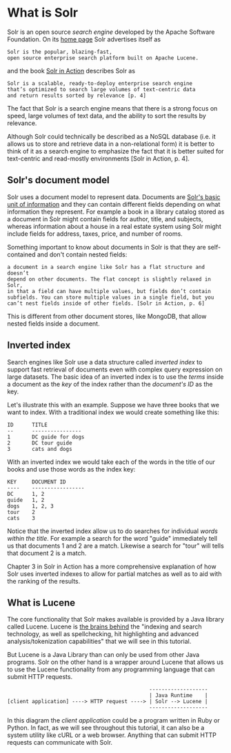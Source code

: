 # What is Solr

Solr is an open source *search engine* developed by the Apache Software Foundation. On its [home page](https://lucene.apache.org/solr/) Solr advertises itself as

    Solr is the popular, blazing-fast,
    open source enterprise search platform built on Apache Lucene.

and the book [Solr in Action](https://www.worldcat.org/title/solr-in-action/oclc/879605085) describes Solr as

    Solr is a scalable, ready-to-deploy enterprise search engine
    that’s optimized to search large volumes of text-centric data
    and return results sorted by relevance [p. 4]

The fact that Solr is a search engine means that there is a strong focus on speed, large volumes of text data, and the ability to sort the results by relevance.

Although Solr could technically be described as a NoSQL database (i.e. it allows us to store and retrieve data in a non-relational form) it is better to think of it as a search engine to emphasize the fact that it is better suited for text-centric and read-mostly environments [Solr in Action, p. 4].


## Solr's document model

Solr uses a document model to represent data. Documents are [Solr's basic unit of information](https://lucene.apache.org/solr/guide/7_0/overview-of-documents-fields-and-schema-design.html#how-solr-sees-the-world) and they can contain different fields depending on what information they represent. For example a book in a library catalog stored as a document in Solr might contain fields for author, title, and subjects, whereas information about a house in a real estate system using Solr might include fields for address, taxes, price, and number of rooms.

Something important to know about documents in Solr is that they are self-contained and don't contain nested fields:

    a document in a search engine like Solr has a flat structure and doesn’t
    depend on other documents. The flat concept is slightly relaxed in Solr,
    in that a field can have multiple values, but fields don’t contain
    subfields. You can store multiple values in a single field, but you
    can’t nest fields inside of other fields. [Solr in Action, p. 6]

This is different from other document stores, like MongoDB, that allow nested fields inside a document.


## Inverted index

Search engines like Solr use a data structure called *inverted index* to support fast retrieval of documents even with complex query expression on large datasets. The basic idea of an inverted index is to use the *terms* inside a document as the *key* of the index rather than the *document's ID* as the key.

Let's illustrate this with an example. Suppose we have three books that we want to index. With a traditional index we would create something like this:

```
ID      TITLE
--      ----------------
1       DC guide for dogs
2       DC tour guide
3       cats and dogs
```

With an inverted index we would take each of the words in the title of our books and use those words as the index key:

```
KEY     DOCUMENT ID
----    -----------------
DC      1, 2
guide   1, 2
dogs    1, 2, 3
tour    2
cats    3
```

Notice that the inverted index allow us to do searches for individual *words within the title*. For example a search for the word "guide" immediately tell us that documents 1 and 2 are a match. Likewise a search for "tour" will tells that document 2 is a match.

Chapter 3 in Solr in Action has a more comprehensive explanation of how Solr uses inverted indexes to allow for partial matches as well as to aid with the ranking of the results.


## What is Lucene

The core functionality that Solr makes available is provided by a Java library called Lucene. Lucene is [the brains behind](https://lucene.apache.org/solr/guide/7_0/) the "indexing and search technology, as well as spellchecking, hit highlighting and advanced analysis/tokenization capabilities" that we will see in this tutorial.

But Lucene is a Java Library than can only be used from other Java programs. Solr on the other hand is a wrapper around Lucene that allows us to use the Lucene functionality from any programming language that can submit HTTP requests.

```
                                              -------------------
                                              | Java Runtime    |
[client application] ----> HTTP request ----> | Solr --> Lucene |
                                              -------------------
```

In this diagram the *client application* could be a program written in Ruby or Python. In fact, as we will see throughout this tutorial, it can also be a system utility like cURL or a web browser. Anything that can submit HTTP requests can communicate with Solr.
